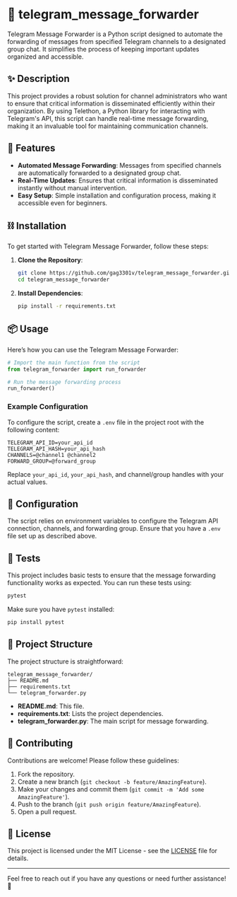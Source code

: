 # 📌 telegram_message_forwarder

Telegram Message Forwarder is a Python script designed to automate the forwarding of messages from specified Telegram channels to a designated group chat. It simplifies the process of keeping important updates organized and accessible.

## ✨ Description

This project provides a robust solution for channel administrators who want to ensure that critical information is disseminated efficiently within their organization. By using Telethon, a Python library for interacting with Telegram's API, this script can handle real-time message forwarding, making it an invaluable tool for maintaining communication channels.

## 🚀 Features
- **Automated Message Forwarding**: Messages from specified channels are automatically forwarded to a designated group chat.
- **Real-Time Updates**: Ensures that critical information is disseminated instantly without manual intervention.
- **Easy Setup**: Simple installation and configuration process, making it accessible even for beginners.

## ⛓ Installation

To get started with Telegram Message Forwarder, follow these steps:

1. **Clone the Repository**:
   ```sh
   git clone https://github.com/gag3301v/telegram_message_forwarder.git
   cd telegram_message_forwarder
   ```

2. **Install Dependencies**:
   ```sh
   pip install -r requirements.txt
   ```

## 📦 Usage

Here’s how you can use the Telegram Message Forwarder:

```python
# Import the main function from the script
from telegram_forwarder import run_forwarder

# Run the message forwarding process
run_forwarder()
```

### Example Configuration

To configure the script, create a `.env` file in the project root with the following content:

```env
TELEGRAM_API_ID=your_api_id
TELEGRAM_API_HASH=your_api_hash
CHANNELS=@channel1 @channel2
FORWARD_GROUP=@forward_group
```

Replace `your_api_id`, `your_api_hash`, and channel/group handles with your actual values.

## 🔧 Configuration

The script relies on environment variables to configure the Telegram API connection, channels, and forwarding group. Ensure that you have a `.env` file set up as described above.

## 🧪 Tests

This project includes basic tests to ensure that the message forwarding functionality works as expected. You can run these tests using:

```sh
pytest
```

Make sure you have `pytest` installed:
```sh
pip install pytest
```

## 📁 Project Structure

The project structure is straightforward:

```
telegram_message_forwarder/
├── README.md
├── requirements.txt
└── telegram_forwarder.py
```

- **README.md**: This file.
- **requirements.txt**: Lists the project dependencies.
- **telegram_forwarder.py**: The main script for message forwarding.

## 🙌 Contributing

Contributions are welcome! Please follow these guidelines:

1. Fork the repository.
2. Create a new branch (`git checkout -b feature/AmazingFeature`).
3. Make your changes and commit them (`git commit -m 'Add some AmazingFeature'`).
4. Push to the branch (`git push origin feature/AmazingFeature`).
5. Open a pull request.

## 📄 License

This project is licensed under the MIT License - see the [LICENSE](LICENSE) file for details.

---

Feel free to reach out if you have any questions or need further assistance! 🚀